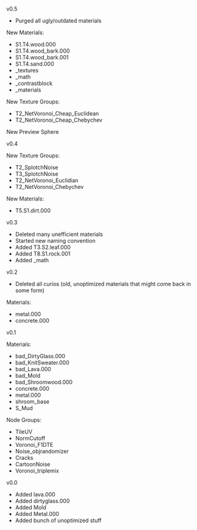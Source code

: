 v0.5

 - Purged all ugly/outdated materials
 
 New Materials:

 - S1.T4.wood.000
 - S1.T4.wood_bark.000
 - S1.T4.wood_bark.001
 - S1.T4.sand.000
 - _textures
 - _math
 - _contrastblock
 - _materials
 
 New Texture Groups:
 
 - T2_NetVoronoi_Cheap_Euclidean
 - T2_NetVoronoi_Cheap_Chebychev
 
 New Preview Sphere

v0.4

 New Texture Groups:

 - T2_SplotchNoise
 - T3_SplotchNoise
 - T2_NetVoronoi_Euclidian
 - T2_NetVoronoi_Chebychev
 
 New Materials:
 
 - T5.S1.dirt.000

v0.3

 - Deleted many unefficient materials
 - Started new naming convention
 - Added T3.S2.leaf.000
 - Added T8.S1.rock.001
 - Added _math

v0.2
 
 - Deleted all curios (old, unoptimized materials that might come back in some form)

Materials:
 - metal.000
 - concrete.000

v0.1

Materials:
 - bad_DirtyGlass.000
 - bad_KnitSweater.000
 - bad_Lava.000
 - bad_Mold
 - bad_Shroomwood.000
 - concrete.000
 - metal.000
 - shroom_base
 - S_Mud

Node Groups:
 - TileUV
 - NormCutoff
 - Voronoi_F1DTE
 - Noise_objrandomizer
 - Cracks
 - CartoonNoise
 - Voronoi_triplemix

v0.0

 - Added lava.000
 - Added dirtyglass.000
 - Added Mold
 - Added Metal.000
 - Added bunch of unoptimized stuff



